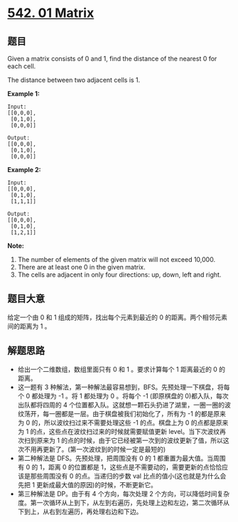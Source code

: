 # [542. 01 Matrix](https://leetcode.com/problems/01-matrix/)


## 题目

Given a matrix consists of 0 and 1, find the distance of the nearest 0 for each cell.

The distance between two adjacent cells is 1.

**Example 1:**

    Input:
    [[0,0,0],
     [0,1,0],
     [0,0,0]]
    
    Output:
    [[0,0,0],
     [0,1,0],
     [0,0,0]]

**Example 2:**

    Input:
    [[0,0,0],
     [0,1,0],
     [1,1,1]]
    
    Output:
    [[0,0,0],
     [0,1,0],
     [1,2,1]]

**Note:**

1. The number of elements of the given matrix will not exceed 10,000.
2. There are at least one 0 in the given matrix.
3. The cells are adjacent in only four directions: up, down, left and right.


## 题目大意

给定一个由 0 和 1 组成的矩阵，找出每个元素到最近的 0 的距离。两个相邻元素间的距离为 1 。


## 解题思路


- 给出一个二维数组，数组里面只有 0 和 1 。要求计算每个 1 距离最近的 0 的距离。
- 这一题有 3 种解法，第一种解法最容易想到，BFS。先预处理一下棋盘，将每个 0 都处理为 -1 。将 1 都处理为 0 。将每个 -1 (即原棋盘的 0)都入队，每次出队都将四周的 4 个位置都入队。这就想一颗石头扔进了湖里，一圈一圈的波纹荡开，每一圈都是一层。由于棋盘被我们初始化了，所有为 -1 的都是原来为 0 的，所以波纹扫过来不需要处理这些 -1 的点。棋盘上为  0 的点都是原来为 1 的点，这些点在波纹扫过来的时候就需要赋值更新 level。当下次波纹再次扫到原来为 1 的点的时候，由于它已经被第一次到的波纹更新了值，所以这次不用再更新了。(第一次波纹到的时候一定是最短的)
- 第二种解法是 DFS。先预处理，把周围没有 0 的 1 都重置为最大值。当周围有 0 的 1，距离 0 的位置都是 1，这些点是不需要动的，需要更新的点恰恰应该是那些周围没有 0 的点。当递归的步数 val 比点的值小(这也就是为什么会先把 1 更新成最大值的原因)的时候，不断更新它。
- 第三种解法是 DP。由于有 4 个方向，每次处理 2 个方向，可以降低时间复杂度。第一次循环从上到下，从左到右遍历，先处理上边和左边，第二次循环从下到上，从右到左遍历，再处理右边和下边。
